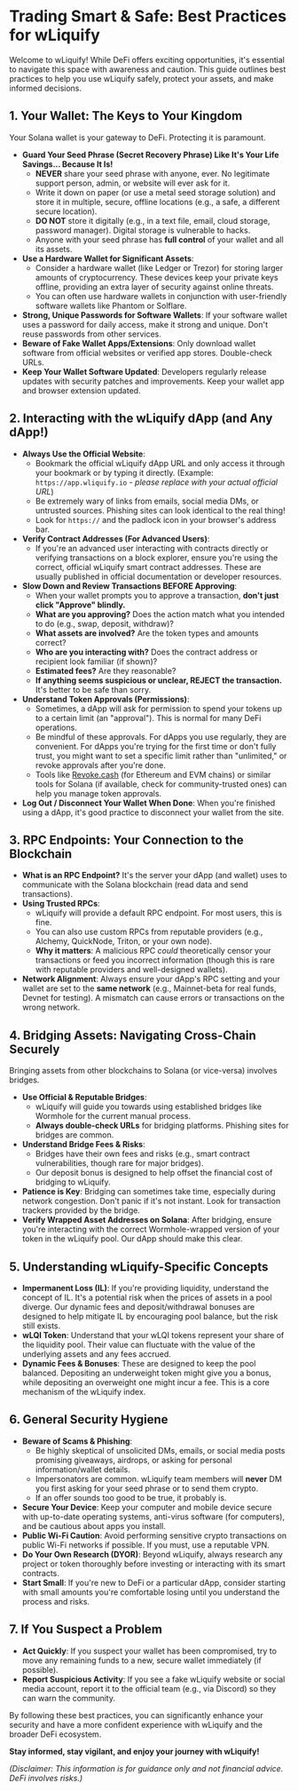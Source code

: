 # Trading Smart & Safe: Best Practices for wLiquify

Welcome to wLiquify! While DeFi offers exciting opportunities, it's essential to navigate this space with awareness and caution. This guide outlines best practices to help you use wLiquify safely, protect your assets, and make informed decisions.

## 1. Your Wallet: The Keys to Your Kingdom

Your Solana wallet is your gateway to DeFi. Protecting it is paramount.

*   **Guard Your Seed Phrase (Secret Recovery Phrase) Like It's Your Life Savings... Because It Is!**
    *   **NEVER** share your seed phrase with anyone, ever. No legitimate support person, admin, or website will ever ask for it.
    *   Write it down on paper (or use a metal seed storage solution) and store it in multiple, secure, offline locations (e.g., a safe, a different secure location).
    *   **DO NOT** store it digitally (e.g., in a text file, email, cloud storage, password manager). Digital storage is vulnerable to hacks.
    *   Anyone with your seed phrase has **full control** of your wallet and all its assets.
*   **Use a Hardware Wallet for Significant Assets**: 
    *   Consider a hardware wallet (like Ledger or Trezor) for storing larger amounts of cryptocurrency. These devices keep your private keys offline, providing an extra layer of security against online threats.
    *   You can often use hardware wallets in conjunction with user-friendly software wallets like Phantom or Solflare.
*   **Strong, Unique Passwords for Software Wallets**: If your software wallet uses a password for daily access, make it strong and unique. Don't reuse passwords from other services.
*   **Beware of Fake Wallet Apps/Extensions**: Only download wallet software from official websites or verified app stores. Double-check URLs.
*   **Keep Your Wallet Software Updated**: Developers regularly release updates with security patches and improvements. Keep your wallet app and browser extension updated.

## 2. Interacting with the wLiquify dApp (and Any dApp!)

*   **Always Use the Official Website**: 
    *   Bookmark the official wLiquify dApp URL and only access it through your bookmark or by typing it directly. (Example: `https://app.wliquify.io` - *please replace with your actual official URL*)
    *   Be extremely wary of links from emails, social media DMs, or untrusted sources. Phishing sites can look identical to the real thing!
    *   Look for `https://` and the padlock icon in your browser's address bar.
*   **Verify Contract Addresses (For Advanced Users)**:
    *   If you're an advanced user interacting with contracts directly or verifying transactions on a block explorer, ensure you're using the correct, official wLiquify smart contract addresses. These are usually published in official documentation or developer resources.
*   **Slow Down and Review Transactions BEFORE Approving**:
    *   When your wallet prompts you to approve a transaction, **don't just click "Approve" blindly.**
    *   **What are you approving?** Does the action match what you intended to do (e.g., swap, deposit, withdraw)?
    *   **What assets are involved?** Are the token types and amounts correct?
    *   **Who are you interacting with?** Does the contract address or recipient look familiar (if shown)?
    *   **Estimated fees?** Are they reasonable?
    *   **If anything seems suspicious or unclear, REJECT the transaction.** It's better to be safe than sorry.
*   **Understand Token Approvals (Permissions)**:
    *   Sometimes, a dApp will ask for permission to spend your tokens up to a certain limit (an "approval"). This is normal for many DeFi operations.
    *   Be mindful of these approvals. For dApps you use regularly, they are convenient. For dApps you're trying for the first time or don't fully trust, you might want to set a specific limit rather than "unlimited," or revoke approvals after you're done.
    *   Tools like [Revoke.cash](https://revoke.cash) (for Ethereum and EVM chains) or similar tools for Solana (if available, check for community-trusted ones) can help you manage token approvals.
*   **Log Out / Disconnect Your Wallet When Done**: When you're finished using a dApp, it's good practice to disconnect your wallet from the site.

## 3. RPC Endpoints: Your Connection to the Blockchain

*   **What is an RPC Endpoint?** It's the server your dApp (and wallet) uses to communicate with the Solana blockchain (read data and send transactions).
*   **Using Trusted RPCs**: 
    *   wLiquify will provide a default RPC endpoint. For most users, this is fine.
    *   You can also use custom RPCs from reputable providers (e.g., Alchemy, QuickNode, Triton, or your own node).
    *   **Why it matters**: A malicious RPC *could* theoretically censor your transactions or feed you incorrect information (though this is rare with reputable providers and well-designed wallets).
*   **Network Alignment**: Always ensure your dApp's RPC setting and your wallet are set to the **same network** (e.g., Mainnet-beta for real funds, Devnet for testing). A mismatch can cause errors or transactions on the wrong network.

## 4. Bridging Assets: Navigating Cross-Chain Securely

Bringing assets from other blockchains to Solana (or vice-versa) involves bridges.

*   **Use Official & Reputable Bridges**: 
    *   wLiquify will guide you towards using established bridges like Wormhole for the current manual process.
    *   **Always double-check URLs** for bridging platforms. Phishing sites for bridges are common.
*   **Understand Bridge Fees & Risks**: 
    *   Bridges have their own fees and risks (e.g., smart contract vulnerabilities, though rare for major bridges).
    *   Our deposit bonus is designed to help offset the financial cost of bridging to wLiquify.
*   **Patience is Key**: Bridging can sometimes take time, especially during network congestion. Don't panic if it's not instant. Look for transaction trackers provided by the bridge.
*   **Verify Wrapped Asset Addresses on Solana**: After bridging, ensure you're interacting with the correct Wormhole-wrapped version of your token in the wLiquify pool. Our dApp should make this clear.

## 5. Understanding wLiquify-Specific Concepts

*   **Impermanent Loss (IL)**: If you're providing liquidity, understand the concept of IL. It's a potential risk when the prices of assets in a pool diverge. Our dynamic fees and deposit/withdrawal bonuses are designed to help mitigate IL by encouraging pool balance, but the risk still exists.
*   **wLQI Token**: Understand that your wLQI tokens represent your share of the liquidity pool. Their value can fluctuate with the value of the underlying assets and any fees accrued.
*   **Dynamic Fees & Bonuses**: These are designed to keep the pool balanced. Depositing an underweight token might give you a bonus, while depositing an overweight one might incur a fee. This is a core mechanism of the wLiquify index.

## 6. General Security Hygiene

*   **Beware of Scams & Phishing**: 
    *   Be highly skeptical of unsolicited DMs, emails, or social media posts promising giveaways, airdrops, or asking for personal information/wallet details.
    *   Impersonators are common. wLiquify team members will **never** DM you first asking for your seed phrase or to send them crypto.
    *   If an offer sounds too good to be true, it probably is.
*   **Secure Your Device**: Keep your computer and mobile device secure with up-to-date operating systems, anti-virus software (for computers), and be cautious about apps you install.
*   **Public Wi-Fi Caution**: Avoid performing sensitive crypto transactions on public Wi-Fi networks if possible. If you must, use a reputable VPN.
*   **Do Your Own Research (DYOR)**: Beyond wLiquify, always research any project or token thoroughly before investing or interacting with its smart contracts.
*   **Start Small**: If you're new to DeFi or a particular dApp, consider starting with small amounts you're comfortable losing until you understand the process and risks.

## 7. If You Suspect a Problem

*   **Act Quickly**: If you suspect your wallet has been compromised, try to move any remaining funds to a new, secure wallet immediately (if possible).
*   **Report Suspicious Activity**: If you see a fake wLiquify website or social media account, report it to the official team (e.g., via Discord) so they can warn the community.

By following these best practices, you can significantly enhance your security and have a more confident experience with wLiquify and the broader DeFi ecosystem.

**Stay informed, stay vigilant, and enjoy your journey with wLiquify!**

*(Disclaimer: This information is for guidance only and not financial advice. DeFi involves risks.)* 